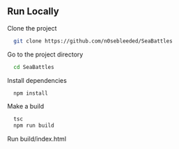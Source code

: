 
## Run Locally

Clone the project

```bash
  git clone https://github.com/n0sebleeded/SeaBattles
```

Go to the project directory

```bash
  cd SeaBattles
```

Install dependencies

```bash
  npm install
```

Make a build

```bash
  tsc
  npm run build
```

Run build/index.html

